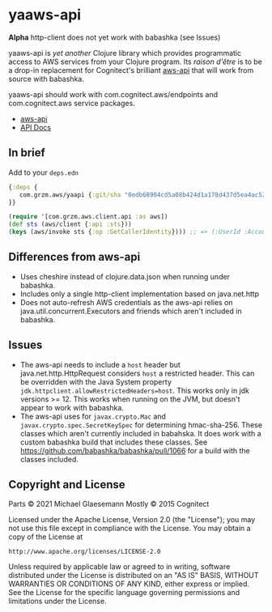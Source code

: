 # yaaws-api

**Alpha** http-client does not yet work with babashka (see Issues)

yaaws-api is _yet another_ Clojure library which provides programmatic
access to AWS services from your Clojure program. Its _raison d'être_
is to be a drop-in replacement for Cognitect's brilliant [aws-api][] that
will work from source with babashka.

yaaws-api should work with com.cognitect.aws/endpoints and
com.cognitect.aws service packages.

* [aws-api][]
* [API Docs](https://cognitect-labs.github.io/aws-api/)

[aws-api]: https://github.com/cognitect-labs/aws-api

## In brief

Add to your `deps.edn`

```clojure
{:deps {
   com.grzm.aws/yaapi {:git/sha "0edb68904cd5a08b424d1a178d437d5ea4ac526e"}
}}
```

```clojure
(require '[com.grzm.aws.client.api :as aws])
(def sts (aws/client {:api :sts}))
(keys (aws/invoke sts {:op :GetCallerIdentity}))) ;; => (:UserId :Account :Arn)
```

## Differences from aws-api

 - Uses cheshire instead of clojure.data.json when running under babashka.
 - Includes only a single http-client implementation based on java.net.http
 - Does not auto-refresh AWS credentials as the aws-api relies on
   java.util.concurrent.Executors and friends which aren't included in babashka.

## Issues
 - The aws-api needs to include a `host` header but
   java.net.http.HttpRequest considers `host` a restricted
   header. This can be overridden with the Java System property
   `jdk.httpclient.allowRestrictedHeaders=host`. This works only in
   jdk versions >= 12. This works when running on the JVM, but doesn't
   appear to work with babashka.
 - The aws-api uses for `javax.crypto.Mac` and
   `javax.crypto.spec.SecretKeySpec` for determining
   hmac-sha-256. These classes which aren't currently included in
   babahska.  It does work with a custom babashka build that includes
   these classes. See https://github.com/babashka/babashka/pull/1066
   for a build with the classes included.

## Copyright and License

Parts © 2021 Michael Glaesemann
Mostly © 2015 Cognitect

Licensed under the Apache License, Version 2.0 (the "License");
you may not use this file except in compliance with the License.
You may obtain a copy of the License at

    http://www.apache.org/licenses/LICENSE-2.0

Unless required by applicable law or agreed to in writing, software
distributed under the License is distributed on an "AS IS" BASIS,
WITHOUT WARRANTIES OR CONDITIONS OF ANY KIND, either express or implied.
See the License for the specific language governing permissions and
limitations under the License.
